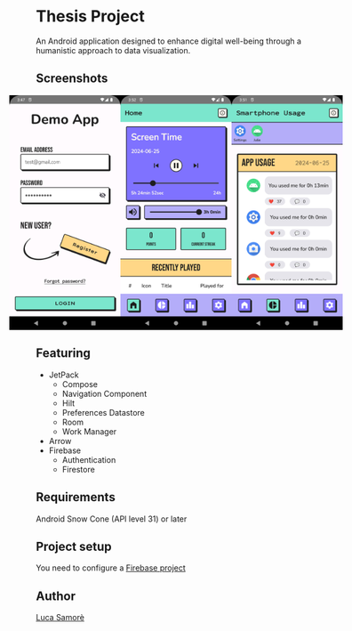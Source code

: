# Thesis Project
An Android application designed to enhance digital well-being through a humanistic approach to data visualization.

## Screenshots
<div style="display: flex; justify-content: center;">
    <img src="screenshots/signin.png" alt="Sign In Screen" width="200" />
    <img src="screenshots/home.png" alt="Home Screen" width="200" />
    <img src="screenshots/usage.png" alt="Smartphone Usage Screen" width="200" />
</div>

## Featuring
- JetPack
  - Compose
  - Navigation Component
  - Hilt
  - Preferences Datastore
  - Room
  - Work Manager
- Arrow
- Firebase
  - Authentication
  - Firestore

## Requirements
Android Snow Cone (API level 31) or later

## Project setup
You need to configure a [Firebase project](https://firebase.google.com/docs/android/setup)

## Author
[Luca Samorè](https://github.com/LucaSamore)
